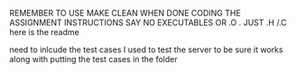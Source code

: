 REMEMBER TO USE MAKE CLEAN WHEN DONE CODING THE ASSIGNMENT INSTRUCTIONS SAY NO EXECUTABLES OR .O . JUST .H /.C
here is the readme

need to inlcude the test cases I used to test the server to be sure it works along with putting the test cases in the folder
<!-- 
git commit -m ""
git add *

git push

 -->